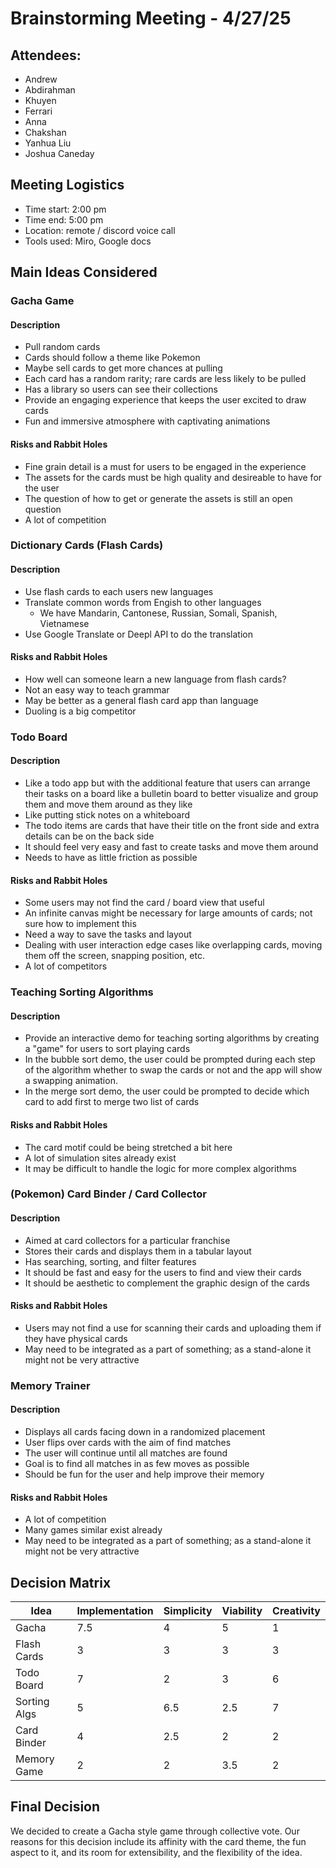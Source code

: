 # Brainstorming Meeting - 4/27/25

## Attendees: 
- Andrew
- Abdirahman
- Khuyen
- Ferrari
- Anna
- Chakshan
- Yanhua Liu
- Joshua Caneday

## Meeting Logistics
- Time start: 2:00 pm
- Time end: 5:00 pm
- Location: remote / discord voice call
- Tools used: Miro, Google docs

## Main Ideas Considered
### Gacha Game
#### Description
- Pull random cards
- Cards should follow a theme like Pokemon
- Maybe sell cards to get more chances at pulling
- Each card has a random rarity; rare cards are less likely to be pulled
- Has a library so users can see their collections
- Provide an engaging experience that keeps the user excited to draw cards
- Fun and immersive atmosphere with captivating animations

#### Risks and Rabbit Holes
- Fine grain detail is a must for users to be engaged in the experience
- The assets for the cards must be high quality and desireable to have for the user
- The question of how to get or generate the assets is still an open question
- A lot of competition

### Dictionary Cards (Flash Cards)
#### Description
- Use flash cards to each users new languages 
- Translate common words from Engish to other languages
  - We have Mandarin, Cantonese, Russian, Somali, Spanish, Vietnamese
- Use Google Translate or Deepl API to do the translation

#### Risks and Rabbit Holes
- How well can someone learn a new language from flash cards?
- Not an easy way to teach grammar
- May be better as a general flash card app than language
- Duoling is a big competitor

### Todo Board
#### Description
- Like a todo app but with the additional feature that users can arrange their tasks on a board like a bulletin board to better visualize and group them and move them around as they like
- Like putting stick notes on a whiteboard
- The todo items are cards that have their title on the front side and extra details can be on the back side
- It should feel very easy and fast to create tasks and move them around
- Needs to have as little friction as possible

#### Risks and Rabbit Holes
- Some users may not find the card / board view that useful
- An infinite canvas might be necessary for large amounts of cards; not sure how to implement this
- Need a way to save the tasks and layout
- Dealing with user interaction edge cases like overlapping cards, moving them off the screen, snapping position, etc.
- A lot of competitors

### Teaching Sorting Algorithms
#### Description
- Provide an interactive demo for teaching sorting algorithms by creating a "game" for users to sort playing cards
- In the bubble sort demo, the user could be prompted during each step of the algorithm whether to swap the cards or not and the app will show a swapping animation.
- In the merge sort demo, the user could be prompted to decide which card to add first to merge two list of cards

#### Risks and Rabbit Holes
- The card motif could be being stretched a bit here
- A lot of simulation sites already exist
- It may be difficult to handle the logic for more complex algorithms

### (Pokemon) Card Binder / Card Collector
#### Description
- Aimed at card collectors for a particular franchise
- Stores their cards and displays them in a tabular layout
- Has searching, sorting, and filter features
- It should be fast and easy for the users to find and view their cards
- It should be aesthetic to complement the graphic design of the cards

#### Risks and Rabbit Holes
- Users may not find a use for scanning their cards and uploading them if they have physical cards
- May need to be integrated as a part of something; as a stand-alone it might not be very attractive

### Memory Trainer
#### Description
- Displays all cards facing down in a randomized placement
- User flips over cards with the aim of find matches
- The user will continue until all matches are found
- Goal is to find all matches in as few moves as possible
- Should be fun for the user and help improve their memory

#### Risks and Rabbit Holes
- A lot of competition
- Many games similar exist already
- May need to be integrated as a part of something; as a stand-alone it might not be very attractive 


## Decision Matrix

| Idea        | Implementation | Simplicity | Viability | Creativity |
|-------------|----------------|------------|-----------|------------|
| Gacha       | 7.5 | 4 | 5 | 1|
| Flash Cards | 3 | 3 | 3 | 3 |
| Todo Board | 7 | 2 | 3 | 6 |
| Sorting Algs | 5 | 6.5 | 2.5 | 7 |
| Card Binder | 4 | 2.5 | 2 | 2 |
| Memory Game | 2 | 2 | 3.5 | 2|


## Final Decision
We decided to create a Gacha style game through collective vote. Our reasons for this decision include its affinity with the card theme, the fun aspect to it, and its room for extensibility, and the flexibility of the idea.